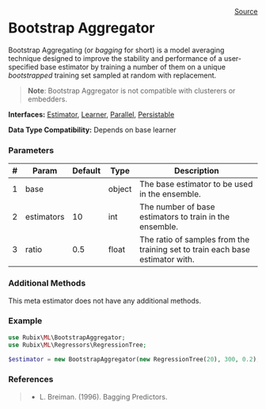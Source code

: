 <p><span style="float:right;"><a href="https://github.com/RubixML/RubixML/blob/master/src/BootstrapAggregator.php">Source</a></span></p>

# Bootstrap Aggregator
Bootstrap Aggregating (or *bagging* for short) is a model averaging technique designed to improve the stability and performance of a user-specified base estimator by training a number of them on a unique *bootstrapped* training set sampled at random with replacement.

> **Note**: Bootstrap Aggregator is not compatible with clusterers or embedders.

**Interfaces:** [Estimator](#estimators), [Learner](#learner), [Parallel](#parallel), [Persistable](#persistable)

**Data Type Compatibility:** Depends on base learner

### Parameters
| # | Param | Default | Type | Description |
|---|---|---|---|---|
| 1 | base | | object | The base estimator to be used in the ensemble. |
| 2 | estimators | 10 | int | The number of base estimators to train in the ensemble. |
| 3 | ratio | 0.5 | float | The ratio of samples from the training set to train each base estimator with. |

### Additional Methods
This meta estimator does not have any additional methods.

### Example
```php
use Rubix\ML\BootstrapAggregator;
use Rubix\ML\Regressors\RegressionTree;

$estimator = new BootstrapAggregator(new RegressionTree(20), 300, 0.2);
```

### References
>- L. Breiman. (1996). Bagging Predictors.